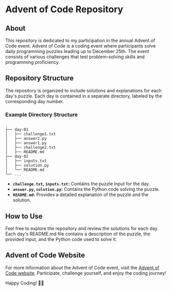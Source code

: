# Advent of Code Repository

## About
This repository is dedicated to my participation in the annual Advent of Code event. Advent of Code is a coding event where participants solve daily programming puzzles leading up to December 25th. The event consists of various challenges that test problem-solving skills and programming proficiency.

## Repository Structure
The repository is organized to include solutions and explanations for each day's puzzle. Each day is contained in a separate directory, labeled by the corresponding day number.

### Example Directory Structure
```
.
├── day-01
│   ├── challenge1.txt
│   ├── answer2.py
│   ├── answer1.py
│   ├── challenge2.txt
│   ├── README.md
├── day-02
│   ├── inputs.txt
│   ├── solution.py
│   └── README.md
└── ...
```

- **`challenge.txt`, `inputs.txt`:** Contains the puzzle input for the day.
- **`answer.py`, `solution.py`:** Contains the Python code solving the puzzle.
- **`README.md`:** Provides a detailed explanation of the puzzle and the solution.

## How to Use
Feel free to explore the repository and review the solutions for each day. Each day's README.md file contains a description of the puzzle, the provided input, and the Python code used to solve it.

## Advent of Code Website
For more information about the Advent of Code event, visit the [Advent of Code website](https://adventofcode.com/). Participate, challenge yourself, and enjoy the coding journey!

Happy Coding! 🌟🎄